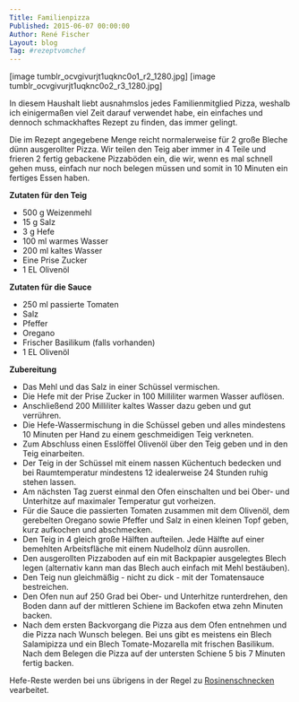 ```yaml
---
Title: Familienpizza
Published: 2015-06-07 00:00:00
Author: René Fischer
Layout: blog
Tag: #rezeptvomchef
---
```


[image tumblr_ocvgivurjt1uqknc0o1_r2_1280.jpg]
[image tumblr_ocvgivurjt1uqknc0o2_r3_1280.jpg]

In diesem Haushalt liebt ausnahmslos jedes Familienmitglied Pizza, weshalb ich einigermaßen viel Zeit darauf verwendet habe, ein einfaches und dennoch schmackhaftes Rezept zu finden, das immer gelingt.

Die im Rezept angegebene Menge reicht normalerweise für 2 große Bleche dünn ausgerollter Pizza. Wir teilen den Teig aber immer in 4 Teile und frieren 2 fertig gebackene Pizzaböden ein, die wir, wenn es mal schnell gehen muss, einfach nur noch belegen müssen und somit in 10 Minuten ein fertiges Essen haben.

**Zutaten für den Teig**

* 500 g Weizenmehl
* 15 g Salz
* 3 g Hefe
* 100 ml warmes Wasser
* 200 ml kaltes Wasser
* Eine Prise Zucker
* 1 EL Olivenöl

**Zutaten für die Sauce**

* 250 ml passierte Tomaten
* Salz
* Pfeffer
* Oregano
* Frischer Basilikum (falls vorhanden)
* 1 EL Olivenöl

**Zubereitung**

* Das Mehl und das Salz in einer Schüssel vermischen.
* Die Hefe mit der Prise Zucker in 100 Milliliter warmen Wasser auflösen.
* Anschließend 200 Milliliter kaltes Wasser dazu geben und gut verrühren.
* Die Hefe-Wassermischung in die Schüssel geben und alles mindestens 10 Minuten per Hand zu einem geschmeidigen Teig verkneten.
* Zum Abschluss einen Esslöffel Olivenöl über den Teig geben und in den Teig einarbeiten.
* Der Teig in der Schüssel mit einem nassen Küchentuch bedecken und bei Raumtemperatur mindestens 12 idealerweise 24 Stunden ruhig stehen lassen.
* Am nächsten Tag zuerst einmal den Ofen einschalten und bei Ober- und Unterhitze auf maximaler Temperatur gut vorheizen.
* Für die Sauce die passierten Tomaten zusammen mit dem Olivenöl, dem gerebelten Oregano sowie Pfeffer und Salz in einen kleinen Topf geben, kurz aufkochen und abschmecken.
* Den Teig in 4 gleich große Hälften aufteilen. Jede Hälfte auf einer bemehlten Arbeitsfläche mit einem Nudelholz dünn ausrollen.
* Den ausgerollten Pizzaboden auf ein mit Backpapier ausgelegtes Blech legen (alternativ kann man das Blech auch einfach mit Mehl bestäuben).
* Den Teig nun gleichmäßig - nicht zu dick - mit der Tomatensauce bestreichen.
* Den Ofen nun auf 250 Grad bei Ober- und Unterhitze runterdrehen, den Boden dann auf der mittleren Schiene im Backofen etwa zehn Minuten backen.
* Nach dem ersten Backvorgang die Pizza aus dem Ofen entnehmen und die Pizza nach Wunsch belegen. Bei uns gibt es meistens ein Blech Salamipizza und ein Blech Tomate-Mozarella mit frischen Basilikum. Nach dem Belegen die Pizza auf der untersten Schiene 5 bis 7 Minuten fertig backen.

Hefe-Reste werden bei uns übrigens in der Regel zu [Rosinenschnecken](/rosinenschnecken) vearbeitet.
